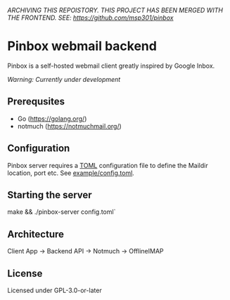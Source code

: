 *ARCHIVING THIS REPOISTORY. THIS PROJECT HAS BEEN MERGED WITH THE FRONTEND. SEE: https://github.com/msp301/pinbox*

# Pinbox webmail backend

Pinbox is a self-hosted webmail client greatly inspired by Google Inbox.

*Warning: Currently under development*

## Prerequsites

* Go (https://golang.org/)
* notmuch (https://notmuchmail.org/)

## Configuration

Pinbox server requires a [TOML](https://github.com/toml-lang/toml) configuration file to define the Maildir location, port etc. See [example/config.toml](https://github.com/msp301/pinbox-server/blob/master/example/config.toml).

## Starting the server

make && ./pinbox-server config.toml`

## Architecture

Client App -> Backend API -> Notmuch -> OfflineIMAP

## License

Licensed under GPL-3.0-or-later
